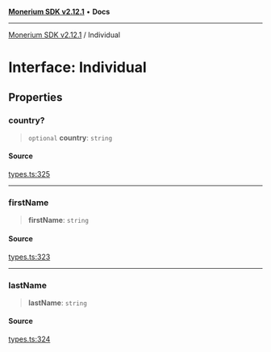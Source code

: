 [**Monerium SDK v2.12.1**](../README.md) • **Docs**

---

[Monerium SDK v2.12.1](../README.md) / Individual

# Interface: Individual

## Properties

### country?

> `optional` **country**: `string`

#### Source

[types.ts:325](https://github.com/monerium/js-monorepo/blob/95da1ee68c22ee2a6c87ac928b307c8f3825242a/packages/sdk/src/types.ts#L325)

---

### firstName

> **firstName**: `string`

#### Source

[types.ts:323](https://github.com/monerium/js-monorepo/blob/95da1ee68c22ee2a6c87ac928b307c8f3825242a/packages/sdk/src/types.ts#L323)

---

### lastName

> **lastName**: `string`

#### Source

[types.ts:324](https://github.com/monerium/js-monorepo/blob/95da1ee68c22ee2a6c87ac928b307c8f3825242a/packages/sdk/src/types.ts#L324)
